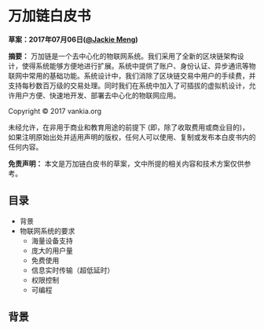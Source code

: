 # 万加链白皮书

**草案：2017年07月06日([@Jackie Meng](https://github.com/mengjiaqi))**

**摘要：** 万加链是一个去中心化的物联网系统。我们采用了全新的区块链架构设计，使得系统能够方便地进行扩展。系统中提供了账户、身份认证、异步通讯等物联网中常用的基础功能。系统设计中，我们消除了区块链交易中用户的手续费，并支持每秒数百万级的交易处理。同时我们在系统中加入了可插拔的虚拟机设计，允许用户方便、快速地开发、部署去中心化的物联网应用。

Copyright &copy; 2017 vankia.org

未经允许，在非用于商业和教育用途的前提下 (即，除了收取费用或商业目的)，如果注明原始出处并适用声明的版权，任何人可以使用、复制或发布本白皮书内的任何内容。

**免责声明：** 本文是万加链白皮书的草案，文中所提的相关内容和技术方案仅供参考。

## 目录

- 背景
- 物联网系统的要求
	- 海量设备支持
	- 庞大的用户量
	- 免费使用
	- 信息实时传输（超低延时）
	- 权限控制
	- 可编程

## 背景
